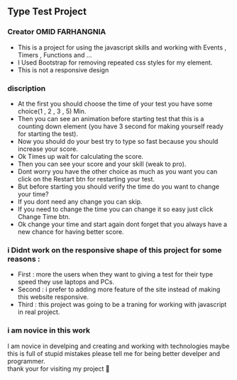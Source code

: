 ## Type Test Project
### Creator OMID FARHANGNIA ###
- This is a project for using the javascript skills and working with Events , Timers , Functions and ...
- I Used Bootstrap for removing repeated css styles for my element.
- This is not a responsive design
### discription ###
- At the first you should choose the time of your test you have some choice(1 , 2 , 3 , 5) Min.
- Then you can see an animation before starting test that this is a counting down element (you have 3 second for making yourself ready for starting the test).
- Now you should do your best try to type so fast because you should increase your score.
- Ok Times up wait for calculating the score.
- Then you can see your score and your skill (weak to pro).
- Dont worry you have the other choice as much as you want you can click on the Restart btn for restarting your test.
- But before starting you should verify the time do you want to change your time?
- If you dont need any change you can skip.
- If you need to change the time you can change it so easy just click Change Time btn.
- Ok change your time and start again dont forget that you always have a new chance for having better score.
### i Didnt work on the responsive shape of this project for some reasons : ###
- First : more the users when they want to giving a test for their type speed they use laptops and PCs.
- Second : i prefer to adding more feature of the site instead of making this website responsive.
- Third : this project was going to be a traning for working with javascript in real project.
### i am novice in this work ###
I am novice in develping and creating and working with technologies maybe this is full of stupid mistakes please tell me for being better develper and programmer.  
thank your for visiting my project 🙏
